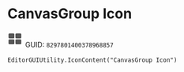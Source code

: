 # CanvasGroup Icon
![](/img/CanvasGroup%20Icon.png)
GUID: `8297801400378968857`
```
EditorGUIUtility.IconContent("CanvasGroup Icon")
```
